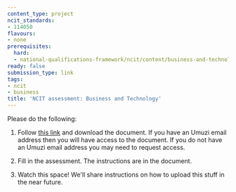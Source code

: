 ```yaml
---
content_type: project
ncit_standards:
- 114050
flavours:
- none
prerequisites:
  hard: 
  - national-qualifications-framework/ncit/content/business-and-technology
ready: false
submission_type: link 
tags:
- ncit 
- business
title: 'NCIT assessment: Business and Technology'
---
```


Please do the following:

1. Follow [this link](https://drive.google.com/file/d/1zqo6-oQFmcmM6AAu1IbpTUdwIYjnEv7e/view?usp=sharing) and download the document. If you have an Umuzi email address then you will have access to the document. If you do not have an Umuzi email address you may need to request access.

2. Fill in the assessment. The instructions are in the document. 
   
3. Watch this space! We'll share instructions on how to upload this stuff in the near future.